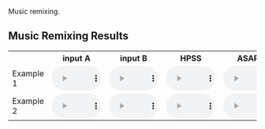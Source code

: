 Music remixing.

## Music Remixing Results
<table>
  <tr>
	<th></th>
    <th>input A</th>
    <th>input B</th>
    <th>HPSS</th>
	<th>ASAP</th>
  </tr>
  <tr>
	<td>Example 1</td>
    <td><audio controls src="./media/RWC-Clipped/SpectralMorphingDemo 01-000.wav" style="width:100px;height:50px;"></audio></td>
    <td><audio controls src="./media/RWC-Clipped/SpectralMorphingDemo 02-001.wav" style="width:100px;height:50px;"></audio></td>
    <td><audio controls src="./media/HPSSResults/SpectralMorphingDemo 01-000.wav" style="width:100px;height:50px;"></audio></td>
	<td><audio controls src="./media/SpectralMorphingResults/SpectralMorphingDemo 1-000.wav" style="width:100px;height:50px;"></audio></td>
  </tr>
  <tr>
	<td>Example 2</td>
    <td><audio controls src="./media/RWC-Clipped/SpectralMorphingDemo 03-047.wav" style="width:100px;height:50px;"></audio></td>
    <td><audio controls src="./media/RWC-Clipped/SpectralMorphingDemo 04-050.wav" style="width:100px;height:50px;"></audio></td>
    <td><audio controls src="./media/HPSSResults/SpectralMorphingDemo 03-047.wav" style="width:100px;height:50px;"></audio></td>
	<td><audio controls src="./media/SpectralMorphingResults/SpectralMorphingDemo 3-047.wav" style="width:100px;height:50px;"></audio></td>
  </tr>
</table>